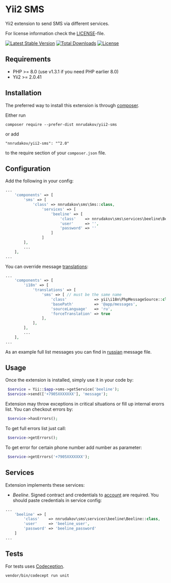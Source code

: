 Yii2 SMS
=============
Yii2 extension to send SMS via different services.

For license information check the [LICENSE](LICENSE.md)-file.

[![Latest Stable Version](https://poser.pugx.org/nnrudakov/yii2-sms/v/stable)](https://packagist.org/packages/nnrudakov/yii2-sms)
[![Total Downloads](https://poser.pugx.org/nnrudakov/yii2-sms/downloads)](https://packagist.org/packages/nnrudakov/yii2-sms)
[![License](https://poser.pugx.org/nnrudakov/yii2-sms/license)](https://packagist.org/packages/nnrudakov/yii2-sms)

Requirements
------------

* PHP >= 8.0 (use v1.3.1 if you need PHP earlier 8.0)
* Yii2 >= 2.0.41

Installation
------------

The preferred way to install this extension is through [composer](http://getcomposer.org/download/).

Either run

```
composer require --prefer-dist nnrudakov/yii2-sms
```

or add

```
"nnrudakov/yii2-sms": "^2.0"
```

to the require section of your `composer.json` file.

Configuration
-------------

Add the following in your config:

```php
...
    'components' => [
        'sms' => [
            'class' => nnrudakov\sms\Sms::class,
                'services' => [
                    'beeline' => [
                        'class'    => nnrudakov\sms\services\beeline\Beeline::class,
                        'user'     => '',
                        'password' => ''
                    ]
                ]
        ],
        ...
    ],
...
```

You can override message [translations](http://www.yiiframework.com/doc-2.0/guide-tutorial-i18n.html#message-translation):

```php
...
    'components' => [
        'i18n' => [
            'translations' => [
                'sms' => [ // must be the same name
                    'class'            => yii\i18n\PhpMessageSource::class,
                    'basePath'         => '@app/messages',
                    'sourceLanguage'   => 'ru',
                    'forceTranslation' => true
                ],
            ],
        ],
        ...
    ],
...
```

As an example full list messages you can find in [russian](src/messages/ru/sms.php) message file.

Usage
-----

Once the extension is installed, simply use it in your code by:

```php
 $service = Yii::$app->sms->getService('beeline');
 $service->send(['+7905XXXXXXX'], 'message');
 ```
 
Extension may throw exceptions in critical situations or fill up internal erorrs list. 
You can checkout errors by:

```php
 $service->hasErrors();
 ```
 
To get full errors list just call:

```php
 $service->getErrors();
 ```
 
To get error for certain phone number add number as parameter:

```php
 $service->getErrors('+7905XXXXXXX');
 ```
 
Services
--------

Extension implements these services:
* _Beeline_. Signed contract and credentials to [account](https://beeline.amega-inform.ru/) are required. You should
paste credentials in service config:

```php
...
    'beeline' => [
        'class'    => nnrudakov\sms\services\beeline\Beeline::class,
        'user'     => 'beeline_user',
        'password' => 'beeline_password'
    ]
...
```

Tests
-----

For tests uses [Codeception](http://codeception.com/docs/).

```
vendor/bin/codecept run unit
```
